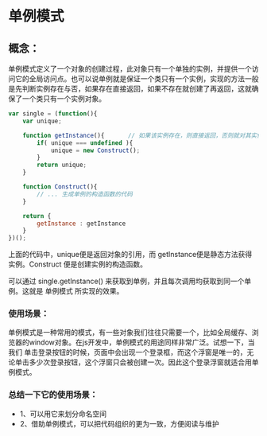 # 单例模式

## 概念：
单例模式定义了一个对象的创建过程，此对象只有一个单独的实例，并提供一个访问它的全局访问点。也可以说单例就是保证一个类只有一个实例，实现的方法一般是先判断实例存在与否，如果存在直接返回，如果不存在就创建了再返回，这就确保了一个类只有一个实例对象。
```js
var single = (function(){
    var unique;

    function getInstance(){　　　　// 如果该实例存在，则直接返回，否则就对其实例化
        if( unique === undefined ){
            unique = new Construct();
        }
        return unique;
    }

    function Construct(){
        // ... 生成单例的构造函数的代码
    }

    return {
        getInstance : getInstance
    }
})();
```
上面的代码中，unique便是返回对象的引用，而 getInstance便是静态方法获得实例。Construct 便是创建实例的构造函数。

可以通过 single.getInstance() 来获取到单例，并且每次调用均获取到同一个单例。这就是 单例模式 所实现的效果。


### 使用场景：
单例模式是一种常用的模式，有一些对象我们往往只需要一个，比如全局缓存、浏览器的window对象。在js开发中，单例模式的用途同样非常广泛。试想一下，当我们
单击登录按钮的时候，页面中会出现一个登录框，而这个浮窗是唯一的，无论单击多少次登录按钮，这个浮窗只会被创建一次。因此这个登录浮窗就适合用单例模式。

### 总结一下它的使用场景：
- 1、可以用它来划分命名空间
- 2、借助单例模式，可以把代码组织的更为一致，方便阅读与维护